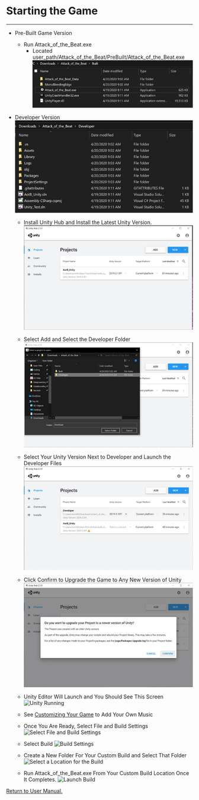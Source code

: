 # __Starting the Game__
___

* Pre-Built Game Version
  * Run Attack_of_the_Beat.exe
    * Located user_path/Attack_of_the_Beat/PreBuilt/Attack_of_the_Beat.exe
![](/Assignments/Senior_Design_2/Assignment_2/Images/4_Built.jpg "Built Version")

* Developer Version
![](/Assignments/Senior_Design_2/Assignment_2/Images/5_Developer.jpg "Developer Version")
  * Install Unity Hub and Install the Latest Unity Version.
![](/Assignments/Senior_Design_2/Assignment_2/Images/6_Unity_Hub.jpg "Unity Hub")
  * Select Add and Select the Developer Folder
![](/Assignments/Senior_Design_2/Assignment_2/Images/7_Select_Folder.jpg "Select Developer Folder")
  * Select Your Unity Version Next to Developer and Launch the Developer Files
![](/Assignments/Senior_Design_2/Assignment_2/Images/8_Launch.jpg "Launch Developer Files")
  * Click Confirm to Upgrade the Game to Any New Version of Unity
![](/Assignments/Senior_Design_2/Assignment_2/Images/9_Set_to_Release.jpg "Set Game to Current Unity Release")
  * Unity Editor Will Launch and You Should See This Screen
![](/Assignments/Senior_Design_2/Assignment_2/Images/10_Unity_Running.jpg "Unity Running")
  * See [Customizing Your Game](https://github.com/WrathOfRa/AotB/tree/master/Assignments/Senior_Design_2/Assignment_2/Customizing_your_Game.md) to Add Your Own Music

  * Once You Are Ready, Select File and Build Settings
![](/Assignments/Senior_Design_2/Assignment_2/Images/12_Build_Game.jpg "Select File and Build Settings")
  * Select Build
![](/Assignments/Senior_Design_2/Assignment_2/Images/13_Build_Settings.jpg "Build Settings")
  * Create a New Folder For Your Custom Build and Select That Folder
![](/Assignments/Senior_Design_2/Assignment_2/Images/14_Build_Location.jpg "Select a Location for the Build")
  * Run Attack_of_the_Beat.exe From Your Custom Build Location Once It Completes.
![](/Assignments/Senior_Design_2/Assignment_2/Images/15_Build_Launch.jpg "Launch Build")


[Return to User Manual.](https://github.com/WrathOfRa/AotB/tree/master/User_Manual.md)
